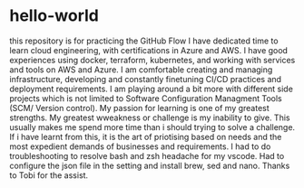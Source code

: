 # hello-world
this repository is for practicing the GitHub Flow
I have dedicated time to learn cloud engineering, with certifications in Azure and AWS. I have good experiences using docker, terraform, kubernetes, and working with services and tools on AWS and Azure. I am comfortable creating and managing infrastructure, developing and constantly finetuning CI/CD practices and deployment requirements. 
I am playing around a bit more with different side projects which is not limited to Software Configuration Managment Tools (SCM/ Version control).
My passion for learning is one of my greatest strengths. My greatest wweakness or challenge is my inability to give. This usually makes me spend more time than i should trying to solve a challenge. If i have learnt from this, it is the art of priotising based on needs and the most expedient demands of businesses and requirements.
I had to do troubleshooting to resolve bash and zsh headache for my vscode. Had to configure the json file in the setting and install brew, sed and nano. Thanks to Tobi for the assist.